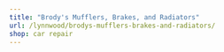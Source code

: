 ```yaml
---
title: "Brody's Mufflers, Brakes, and Radiators"
url: /lynnwood/brodys-mufflers-brakes-and-radiators/
shop: car repair
---
```

